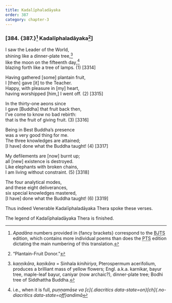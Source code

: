 ```yaml
---
title: Kadalīphaladāyaka
order: 387
category: chapter-3
---
```


### \[384. {387.}[^1] Kadalīphaladāyaka[^2]\]

I saw the Leader of the World,  
shining like a dinner-plate tree,[^3]  
like the moon on the fifteenth day,[^4]  
blazing forth like a tree of lamps. (1) \[3314\]

Having gathered \[some\] plantain fruit,  
I \[then\] gave \[it\] to the Teacher.  
Happy, with pleasure in \[my\] heart,  
having worshipped \[him,\] I went off. (2) \[3315\]

In the thirty-one aeons since  
I gave \[Buddha\] that fruit back then,  
I’ve come to know no bad rebirth:  
that is the fruit of giving fruit. (3) \[3316\]

Being in Best Buddha’s presence  
was a very good thing for me.  
The three knowledges are attained;  
\[I have\] done what the Buddha taught! (4) \[3317\]

My defilements are \[now\] burnt up;  
all \[new\] existence is destroyed.  
Like elephants with broken chains,  
I am living without constraint. (5) \[3318\]

The four analytical modes,  
and these eight deliverances,  
six special knowledges mastered,  
\[I have\] done what the Buddha taught! (6) \[3319\]

Thus indeed Venerable Kadalīphaladāyaka Thera spoke these verses.

The legend of Kadalīphaladāyaka Thera is finished.

[^1]: *Apadāna* numbers provided in {fancy brackets} correspond to the <abbr title="Buddha Jayanthi Tripitaka Series">BJTS</abbr> edition, which contains more individual poems than does the <abbr title="Pali Text Society">PTS</abbr> edition dictating the main numbering of this translation.

[^2]: “Plantain-Fruit Donor.”

[^3]: *kaṇṇikāra*, *kaṇikāra* = Sinhala *kinihiriya*, Pterospermum acerifolium, produces a brilliant mass of yellow flowers; Engl. a.k.a. karnikar, bayur tree, maple-leaf bayur, caniyar (now archaic?), dinner-plate tree; Bodhi tree of Siddhattha Buddha.

[^4]: i.e., when it is full, *puṇṇamāse va [c]{.diacritics data-state=on}[ch]{.no-diacritics data-state=off}andimā*

